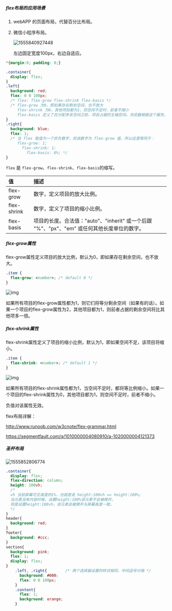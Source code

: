 ##### flex布局的应用场景

1. webAPP 的页面布局，代替百分比布局。

2. 微信小程序布局。

   ![1555840927448](C:\前端\Typora笔记\面试题\CSDN面试题\assets\1555840927448.png)

   左边固定宽度100px，右边自适应。

```css
*{margin:0; padding: 0;}

.container{
  display: flex;
}
.left{
  background: red;
  flex: 0 0 100px;
  /* flex: flex-grow flex-shrink flex-basis */
  /* flex-grow 为0，即如果存在剩余空间，也不放大
  	 flex-shrink 为0，其他项目都为1，则空间不足时，前者不缩小
  	 flex-basis 定义了在分配多余空间之前，项目占据的主轴空间。浏览器根据这个属性，计算主轴是否有多余空间。*/
}
.right{
  background: blue;
  flex: 1;  
  /* 当 flex 取值为一个非负数字，则该数字为 flex-grow 值，所以这里等同于：
  	 flex-grow: 1;
	   flex-shrink: 1;
		 flex-basis: 0%; */
}
```

`flex` 是 `flex-grow`、`flex-shrink`、`flex-basis`的缩写。

| 值          | 描述                                                         |
| :---------- | :----------------------------------------------------------- |
| flex-grow   | 数字，定义项目的放大比例。                                   |
| flex-shrink | 数字，定义了项目的缩小比例。                                 |
| flex-basis  | 项目的长度。合法值："auto"、"inherit" 或一个后跟 "%"、"px"、"em" 或任何其他长度单位的数字。 |

##### flex-grow属性

flex-grow属性定义项目的放大比例，默认为0，即如果存在剩余空间，也不放大。

```css
.item {
  flex-grow: <number>; /* default 0 */
}
```

![img](http://www.runoob.com/wp-content/uploads/2015/07/f41c08bb35962ed79e7686f735d6cd78.png)

如果所有项目的flex-grow属性都为1，则它们将等分剩余空间（如果有的话）。如果一个项目的flex-grow属性为2，其他项目都为1，则前者占据的剩余空间将比其他项多一倍。

##### flex-shrink属性

flex-shrink属性定义了项目的缩小比例，默认为1，即如果空间不足，该项目将缩小。

```css
.item {
  flex-shrink: <number>; /* default 1 */
}
```

![img](http://www.runoob.com/wp-content/uploads/2015/07/240d3e960043a729bb3ff5e34987904f.jpg)

如果所有项目的flex-shrink属性都为1，当空间不足时，都将等比例缩小。如果一个项目的flex-shrink属性为0，其他项目都为1，则空间不足时，前者不缩小。

负值对该属性无效。



flex布局详解：

http://www.runoob.com/w3cnote/flex-grammar.html

https://segmentfault.com/q/1010000004080910/a-1020000004121373



##### 圣杯布局

![1555852806774](C:\前端\Typora笔记\面试题\CSDN面试题\assets\1555852806774.png)

```css
.container{
  display: flex;
  flex-direction: column;
  height: 100vh; 
  /*
  vh 当前屏幕可见高度的1%，也就是说 height:100vh == height:100%;
  当元素没有内容时候，设置height:100%该元素不会被撑开。
  但是设置height:100vh，该元素会被撑开与屏幕高度一致。
  */
}
header{
  background: red;
}
footer{
  background: #ccc;
}
section{
  background: pink;
  flex: 1;
  display: flex;
}
    .left, .right{        /* 两个选择器设置的样式相同，中间逗号分隔 */
      background: #000;
      flex: 0 0 100px;
    }
    .content{
      flex: 1;
      background: orange;
    }
```

